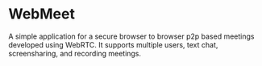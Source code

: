 # WebMeet
A simple application for a secure browser to browser p2p based meetings developed using WebRTC. It supports multiple users, text chat, screensharing, and recording meetings.
